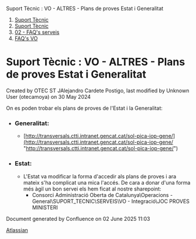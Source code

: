 Suport Tècnic : VO - ALTRES - Plans de proves Estat i Generalitat  

1.  [Suport Tècnic](index.md)
2.  [Suport Tècnic](13893782.md)
3.  [02 - FAQ's serveis](26313393.md)
4.  [FAQ's VO](28705575.md)

Suport Tècnic : VO - ALTRES - Plans de proves Estat i Generalitat
=================================================================

Created by OTEC ST JAlejandro Cardete Postigo, last modified by Unknown User (otecamoya) on 30 May 2024

  

On es poden trobar els plans de proves de l'Estat i la Generalitat:

*   ### **Generalitat:**
    
    *   [http://transversals.ctti.intranet.gencat.cat/sol-pica-iop-gene/](http://transversals.ctti.intranet.gencat.cat/sol-pica-iop-gene/ "http://transversals.ctti.intranet.gencat.cat/sol-pica-iop-gene/")

  

*   ### **Estat:**
    
    *   L'Estat va modificar la forma d'accedir als plans de proves i ara mateix s'ha complicat una mica l'accés. De cara a donar d'una forma més àgil un bon servei els hem ficat al nostre sharepoint:
        *   Consorci Administració Oberta de Catalunya\\Operacions - General\\SUPORT\_TECNIC\\SERVEIS\\VO - Integració\\JOC PROVES MINISTERI

Document generated by Confluence on 02 June 2025 11:03

[Atlassian](http://www.atlassian.com/)